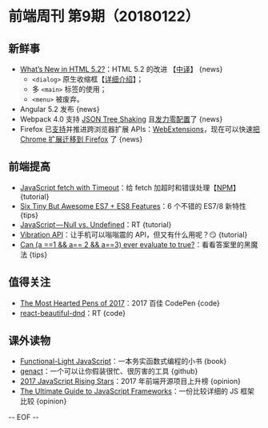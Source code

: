 # 前端周刊 第9期（20180122）

## 新鲜事
- [What’s New in HTML 5.2?](https://bitsofco.de/whats-new-in-html-5-2/)：HTML 5.2 的改进 【[中译](https://mp.weixin.qq.com/s/-5PDK44-7SUkX0A90qoGAA)】 {news}
    - `<dialog>` 原生收缩框【[详细介绍](https://keithjgrant.com/posts/2018/meet-the-new-dialog-element/)】；
    - 多 `<main>` 标签的使用；
    - `<menu>` 被废弃。
- Angular 5.2 发布 {news}
- Webpack 4.0 支持 [JSON Tree Shaking](https://react-etc.net/entry/json-tree-shaking-lands-in-webpack-4-0) 且[发力零配置](https://twitter.com/jdalton/status/951250082791227392)了 {news}
- Firefox 已[支持](https://hacks.mozilla.org/2017/06/cross-browser-extensions-available-now-in-firefox/)并推进跨浏览器扩展 APIs：[WebExtensions](https://developer.mozilla.org/en-US/Add-ons/WebExtensions)，现在可以快速[把 Chrome 扩展迁移到 Firefox](https://developer.mozilla.org/en-US/Add-ons/WebExtensions/Porting_a_Google_Chrome_extension) 了 {news}

## 前端提高
- [JavaScript fetch with Timeout](https://davidwalsh.name/fetch-timeout)：给 fetch 加超时和错误处理【[NPM](https://www.npmjs.com/package/fetch-with-timeout)】 {tutorial}
- [Six Tiny But Awesome ES7 + ES8 Features](https://davidwalsh.name/es7-es8-features)：6 个不错的 ES7/8 新特性 {tips}
- [JavaScript — Null vs. Undefined](https://codeburst.io/javascript-null-vs-undefined-20f955215a2)：RT {tutorial}
- [Vibration API](https://davidwalsh.name/vibration-api)：让手机可以嗡嗡震的 API，但又有什么用呢？😏 {tutorial}
- [Can (a ==1 && a== 2 && a==3) ever evaluate to true?](https://stackoverflow.com/questions/48270127/can-a-1-a-2-a-3-ever-evaluate-to-true)：看看答案里的黑魔法 {tips}

## 值得关注
- [The Most Hearted Pens of 2017](https://codepen.io/2017/popular/pens/)：2017 百佳 CodePen {code}
- [react-beautiful-dnd](https://github.com/atlassian/react-beautiful-dnd)：RT {code}

## 课外读物
- [Functional-Light JavaScript](https://github.com/getify/Functional-Light-JS)：一本务实函数式编程的小书 {book}
- [genact](https://github.com/svenstaro/genact)：一个可以让你假装很忙、很厉害的工具 {github}
- [2017 JavaScript Rising Stars](https://risingstars.js.org/2017/en/)：2017 年前端开源项目上升榜 {opinion}
- [The Ultimate Guide to JavaScript Frameworks](https://javascriptreport.com/the-ultimate-guide-to-javascript-frameworks/)：一份比较详细的 JS 框架比较 {opinion}

[//]: # (分类图标
    新闻 {news}
    视频 {video}
    教程 {tutorial}
    代码 {code}
    演示 {demo}
    观点 {opinion}
    技巧 {tips}
    工具 {tools}
    书籍 {book}
    文档 {doc}
    GayHub {github}
    规范 {w3c}
    规范 {mdn}
  )

-- EOF --
